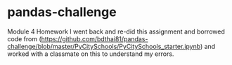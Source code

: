 # pandas-challenge
Module 4 Homework
I went back and re-did this assignment and borrowed code from (https://github.com/bdthai81/pandas-challenge/blob/master/PyCitySchools/PyCitySchools_starter.ipynb) and worked with a classmate on this to understand my errors.
